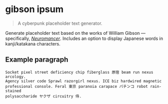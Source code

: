# gibson ipsum

> A cyberpunk placeholder text generator.

Generate placeholder text based on the works of William Gibson — specifically,
[<cite>Neuromancer</cite>](https://williamgibsonbooks.com/books/neuromancer/).
Includes an option to display Japanese words in kanji/katakana characters.

## Example paragraph

```
Socket pixel street deficiency chip fiberglass 原宿 beam run nexus arcology.
Agency silver code Sprawl razorgirl nexus. ICE biz hardwired magnetic
professional console. Feral 東京 paranoia carapace パチンコ robot rain-stained
polysaccharide ヤクザ circuitry 侍.
```